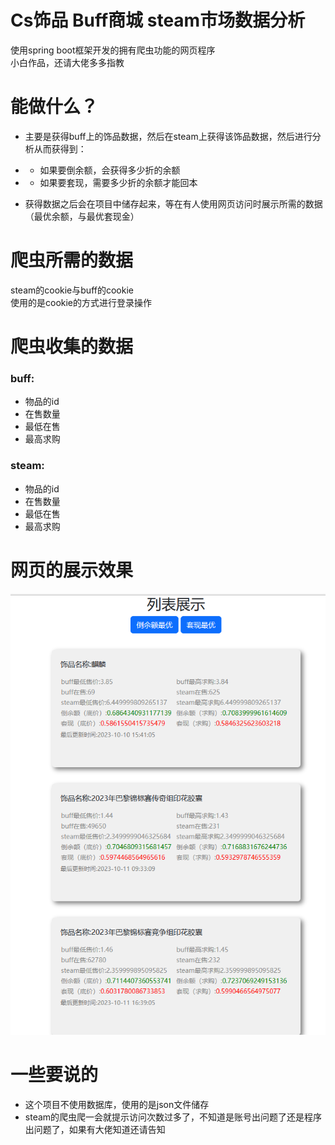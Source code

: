 # Cs饰品 Buff商城 steam市场数据分析 
使用spring boot框架开发的拥有爬虫功能的网页程序  
小白作品，还请大佬多多指教
# 能做什么？ 
- 主要是获得buff上的饰品数据，然后在steam上获得该饰品数据，然后进行分析从而获得到：  
- - 如果要倒余额，会获得多少折的余额  
- - 如果要套现，需要多少折的余额才能回本
  
- 获得数据之后会在项目中储存起来，等在有人使用网页访问时展示所需的数据（最优余额，与最优套现金）
# 爬虫所需的数据
steam的cookie与buff的cookie  
使用的是cookie的方式进行登录操作
# 爬虫收集的数据
### buff:
- 物品的id
- 在售数量
- 最低在售
- 最高求购
### steam:
- 物品的id
- 在售数量
- 最低在售
- 最高求购
# 网页的展示效果
![image](https://github.com/DTXingFeng/SteamBalance-server/blob/main/image/img.png)
# 一些要说的
- 这个项目不使用数据库，使用的是json文件储存  
- steam的爬虫爬一会就提示访问次数过多了，不知道是账号出问题了还是程序出问题了，如果有大佬知道还请告知
